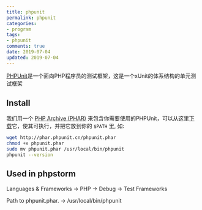 ```yaml
---
title: phpunit
permalink: phpunit
categories:
- program
tags: 
- phpunit
comments: true
date: 2019-07-04
updated: 2019-07-04
---
```


[PHPUnit](https://phpunit.de)是一个面向PHP程序员的测试框架，这是一个xUnit的体系结构的单元测试框架


## Install

我们用一个 [PHP Archive (PHAR)](http://php.net/phar) 来包含你需要使用的PHPUnit，可以从这里[下载](http://phar.phpunit.cn/phpunit.phar)它，使其可执行，并把它放到你的 `$PATH` 里, 如:

```bash
wget http://phar.phpunit.cn/phpunit.phar
chmod +x phpunit.phar
sudo mv phpunit.phar /usr/local/bin/phpunit
phpunit --version
```



## Used in phpstorm

Languages & Frameworks  ->  PHP  -> Debug  -> Test Frameworks

Path to phpunit.phar. -> /usr/local/bin/phpunit
